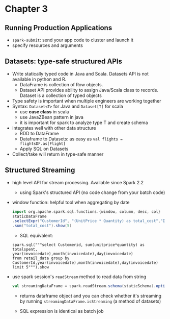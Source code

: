 # Chapter 3

## Running Production Applications
* `spark-submit`: send your app code to cluster and launch it 
* specify resources and arguments

## Datasets: type-safe structured APIs
* Write statically typed code in Java and Scala. Datasets API is not available in python and R.
    * DataFrame is collection of Row objects.
    * Dataset API provides ability to assign Java/Scala class to records. Dataset is a collection of typed objects
* Type safety is important when multiple engineers are working together
* Syntax: `Dataset<T>` for Java and `Dataset[T]` for scala
    * use **case class** in scala
    * use JavaZBean pattern in java
    * it is important for spark to analyze type T and create schema 
* integrates well with other data structure
    * RDD to DataFrame
    * Dataframe to Datasets: as easy as `val flights = flightsDF.as[Flight]`
    * Apply SQL on Datasets
* Collect/take will return in type-safe manner

## Structured Streaming
* high level API for stream processing. Available since Spark 2.2
    * using Spark's structured API (no code change from your batch code)
* window function: helpful tool when aggregating by date
    ```scala
    import org.apache.spark.sql.functions.{window, column, desc, col} 
    staticDataFrame
    .selectExpr("CustomerId", "(UnitPrice * Quantity) as total_cost","InvoiceDate") .groupBy(col("CustomerId"),window(col("InvoiceDate"),"1 day"))
    .sum("total_cost").show(5) 
    ```

    * SQL equivalent:
    ```
    spark.sql("""select Customerid, sum(unitprice*quantity) as totalspent,
    year(invoicedate),month(invoicedate),day(invoicedate)
    from retail_data group by CustomerId,year(invoicedate),month(invoicedate),day(invoicedate)
    limit 5""").show
    ```
* use spark session's `readStream` method to read data from string
    ```scala
    val streamingDataFrame = spark.readStream.schema(staticSchema).option("maxFilesPerTrigger" , 1).format("csv").option("header", "true").load("/data/retail-data/by-day/*.csv")
    ```

    * returns dataframe object and you can check whether it's streaming by running `streamingDataFrame.isStreaming` (a method of datasets)

    * SQL expression is identical as batch job
